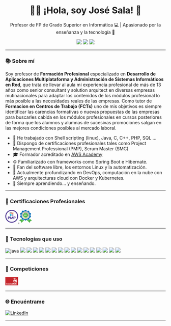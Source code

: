 <h1 align="center">👨‍🏫 ¡Hola, soy José Sala! 👋</h1>

<p align="center">
  Profesor de FP de Grado Superior en Informática 💻 | Apasionado por la enseñanza y la tecnología 🚀
</p>

<p align="center">
  <img src="https://img.shields.io/badge/Docente-FP-informational?style=for-the-badge&color=blue" />
   <img src="https://img.shields.io/badge/Centro-IES Ciudad Escolar-informational?style=for-the-badge&color=red" />
  <img src="https://img.shields.io/badge/Experiencia en Empresas del sector-13+a%C3%B1os-green?style=for-the-badge" />
</p>

---

### 📚 Sobre mí

Soy profesor de **Formación Profesional** especializado en **Desarrollo de Aplicaciones Multiplataforma y Administración de Sistemas Informáticos en Red**, que trata de llevar al aula mi experiencia profesional de más de 13 años como senior consultant y solution arquitect en diversas empresas mutinacionales para adaptar los contenidos de los módulos profesional lo más posible a las necesidades reales de las empresas.
Como tutor de **Formacion en Centros de Trabajo (FCTs)** uno de mis objetivos es siempre identificar las carencias formativas o nuevas propuestas de las empresas para buscarles cabida en los módulos profesionales en cursos posteriores de forma que los alumnos y alumnas de sucesivas promociones salgan en las mejores condiciones posibles al mercado laboral. 

- 💼 He trabajado con Shell scripting (linux), Java, C, C++, PHP, SQL ...
- 📜 Dispongo de certificaciones profesionales tales como Project Management Professional (PMP), Scrum Master (SMC)
- 🎓 Formador acreditado en [AWS Academy](https://aws.amazon.com/training/awsacademy/)
- ⚙️ Familiarizado con frameworks como Spring Boot e Hibernate.
- 🐧 Fan del software libre, los entornos Linux y la automatización.
- 🌱 Actualmente profundizando en DevOps, computación en la nube con AWS y arquitecturas cloud con Docker y Kubernetes.
- 📖 Siempre aprendiendo... y enseñando.

---

### 🏅 Certificaciones Profesionales

<p align="left">
  <a href="https://www.youracclaim.com/badges/eb4f8766-9d63-4e23-93d9-abca33d8bf49" target="_blank">
    <img src="https://raw.githubusercontent.com/joseysala/joseysala/main/assets/pmp.png" width="40" />
  </a>
  <a href="https://www.scrumstudy.com/certification/scrum-master-certification" target="_blank">
     <img src="https://raw.githubusercontent.com/joseysala/joseysala/main/assets/scm.png" width="40" />
  </a>
</p>

---

### 🧰 Tecnologías que uso

<p align="left">
  <img src="https://cdn.jsdelivr.net/gh/devicons/devicon/icons/java/java-original.svg" width="40" alt="java"/>
  <img src="https://cdn.jsdelivr.net/gh/devicons/devicon/icons/mysql/mysql-original.svg" width="40" />
  <img src="https://cdn.jsdelivr.net/gh/devicons/devicon/icons/spring/spring-original.svg" width="40" />
  <img src="https://cdn.jsdelivr.net/gh/devicons/devicon/icons/docker/docker-original.svg" width="40" />
  <img src="https://cdn.jsdelivr.net/gh/devicons/devicon/icons/linux/linux-original.svg" width="40" />
  <img src="https://cdn.jsdelivr.net/gh/devicons/devicon/icons/hibernate/hibernate-original.svg" width="40" />
  <img src="https://cdn.jsdelivr.net/gh/devicons/devicon/icons/c/c-original.svg" width="40" />
  <img src="https://cdn.jsdelivr.net/gh/devicons/devicon/icons/cplusplus/cplusplus-original.svg" width="40" />
  <img src="https://cdn.jsdelivr.net/gh/devicons/devicon/icons/bash/bash-original.svg" width="40" />
  <img src="https://cdn.jsdelivr.net/npm/simple-icons@v9/icons/amazonaws.svg" width="40" />
  <img src="https://cdn.jsdelivr.net/gh/devicons/devicon/icons/git/git-original.svg" width="40" />
  <img src="https://cdn.jsdelivr.net/gh/devicons/devicon/icons/github/github-original.svg" width="40" />
  <img src="https://cdn.jsdelivr.net/gh/devicons/devicon/icons/vscode/vscode-original.svg" width="40" />
  <img src="https://cdn.jsdelivr.net/gh/devicons/devicon/icons/eclipse/eclipse-original.svg" width="40" />
  <img src="https://cdn.jsdelivr.net/gh/devicons/devicon/icons/oracle/oracle-original.svg" width="40" />
  <img src="https://cdn.jsdelivr.net/gh/devicons/devicon/icons/redis/redis-original.svg" width="40" />
  <img src="https://cdn.jsdelivr.net/gh/devicons/devicon/icons/linux/linux-original.svg" width="40" />
</p>

---

### 🎯 Competiciones

<img src="https://raw.githubusercontent.com/joseysala/joseysala/main/assets/madridskills_logo.png" width="40" alt="MadridSkills" />


---

### 🌐 Encuéntrame

[![LinkedIn](https://img.shields.io/badge/LinkedIn-blue?style=flat&logo=linkedin)](https://www.linkedin.com/in/josé-sala-gutiérrez-0051161b)

---
